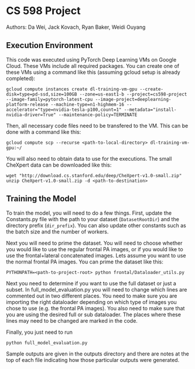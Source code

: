 # CS 598 Project
Authors: Da Wei, Jack Kovach, Ryan Baker, Weidi Ouyang

## Execution Environment
This code was executed using PyTorch Deep Learning VMs on Google Cloud. These VMs
include all required packages. You can create one of these VMs using a command like
this (assuming gcloud setup is already completed):

```
gcloud compute instances create dl-training-vm-gpu --create-disk=type=pd-ssd,size=100GB --zone=us-east1-b --project=cs598-project --image-family=pytorch-latest-cpu --image-project=deeplearning-platform-release --machine-type=n1-highmem-16 --accelerator="type=nvidia-tesla-p100,count=1" --metadata="install-nvidia-driver=True" --maintenance-policy=TERMINATE
```

Then, all necessary code files need to be transfered to the VM. This can be done
with a command like this:

```
gcloud compute scp --recurse <path-to-local-directory> dl-training-vm-gpu:~/
```

You will also need to obtain data to use for the executions. The small CheXpert data
can be downloaded like this:

```
wget "http://download.cs.stanford.edu/deep/CheXpert-v1.0-small.zip"
unzip CheXpert-v1.0-small.zip -d <path-to-destination>
```

## Training the Model
To train the model, you will need to do a few things. First, update the Constants.py
file with the path to your dataset (`DatasetRootDir`) and the directory prefix (`dir_prefix`).
You can also update other constants such as the batch size and the number of workers.

Next you will need to prime the dataset. You will need to choose whether you would
like to use the regular frontal PA images, or if you would like to use the frontal+lateral
concatenated images. Lets assume you want to use the normal frontal PA images. You can prime
the dataset like this:

```
PYTHONPATH=<path-to-project-root> python frontal/Dataloader_utils.py
```

Next you need to determine if you want to use the full dataset or just a subset. In
full\_model\_evaluation.py you will need to change which lines are commented out in two
different places. You need to make sure you are importing the right dataloader depending
on which type of images you chose to use (e.g. the frontal PA images). You also need to
make sure that you are using the desired full or sub dataloader. The places where these
lines may need to be changed are marked in the code.

Finally, you just need to run

```
python full_model_evaluation.py
```

Sample outputs are given in the outputs directory and there are notes at the top of each
file indicating how those particular outputs were generated.
